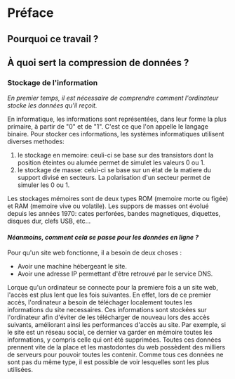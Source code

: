 # Préface
## Pourquoi ce travail ?
## À quoi sert la compression de données ?
### Stockage de l'information
*En premier temps, il est nécessaire de comprendre comment l'ordinateur stocke les données qu'il reçoit.*

En informatique, les informations sont représentées, dans leur forme la plus primaire, à partir de "0" et de "1". C'est ce que l'on appelle le langage binaire.
Pour stocker ces informations, les systèmes informatiques utilisent diverses methodes:
1. le stockage en memoire: ceuli-ci se base sur des transistors dont la position éteintes ou alumée permet de simulet les valeurs 0 ou 1.
2. le stockage de masse: celui-ci se base sur un état de la matiere du support divisé en secteurs. La polarisation d'un secteur permet de simuler les 0 ou 1.

Les stockages mémoires sont de deux types ROM (memoire morte ou figée) et RAM (memoire vive ou volatile).
Les suppors de masses ont évolué depuis les années 1970: cates perforées, bandes magnetiques, diquettes, disques dur, clefs USB, etc...


#### *Néanmoins, comment cela se passe pour les données en ligne ?*
Pour qu'un site web fonctionne, il a besoin de deux choses :
* Avoir une machine hébergeant le site.
* Avoir une adresse IP permettant d'être retrouvé par le service DNS.

Lorque qu'un ordinateur se connecte pour la premiere fois a un site web, l'accès est plus lent que les fois suivantes. En effet, lors de ce premier accès, l'ordinateur a besoin de téléchager localement toutes les informations du site necessaires. Ces informations sont stockées sur l'ordinateur afin d'éviter de les télécharger de nouveau lors des accès suivants, améliorant ainsi les performances d'accès au site. Par exemple, si le site est un réseau social, ce dernier va garder en mémoire toutes les informations, y compris celle qui ont été supprimées. Toutes ces données prennent vite de la place et les mastodontes du web possèdent des milliers de serveurs pour pouvoir toutes les contenir. Comme tous ces données ne sont pas du même type, il est possible de voir lesquelles sont les plus utilisées.